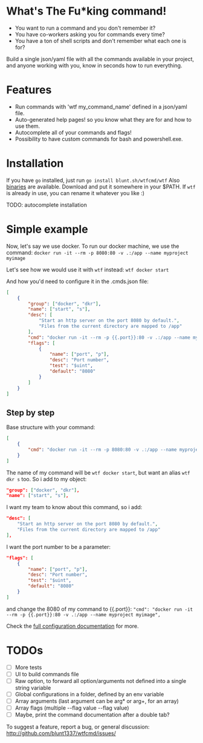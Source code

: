 # What's The Fu*king command!

- You want to run a command and you don't remember it?
- You have co-workers asking you for commands every time?
- You have a ton of shell scripts and don't remember what each one is for?

Build a single json/yaml file with all the commands available in your project, and anyone working with you, know in seconds how to run everything.

# Features

- Run commands with 'wtf my_command_name' defined in a json/yaml file.
- Auto-generated help pages! so you know what they are for and how to use them.
- Autocomplete all of your commands and flags!
- Possibility to have custom commands for bash and powershell.exe.

# Installation

If you have `go` installed, just run `go install blunt.sh/wtfcmd/wtf`
  Also [binaries](https://github.com/blunt1337/wtfcmd/releases) are available. Download and put it somewhere in your $PATH.
  If `wtf` is already in use, you can rename it whatever you like :)

TODO: autocomplete installation

# Simple example

Now, let's say we use docker. To run our docker machine, we use the command:
`docker run -it --rm -p 8080:80 -v .:/app --name myproject myimage`

Let's see how we would use it with `wtf` instead:
`wtf docker start`

And how you'd need to configure it in the .cmds.json file:
```json
[
	{
		"group": ["docker", "dkr"],
        "name": ["start", "s"],
        "desc": [
			"Start an http server on the port 8080 by default.",
			"Files from the current directory are mapped to /app"
		],
        "cmd": "docker run -it --rm -p {{.port}}:80 -v .:/app --name myproject myimage",
        "flags": [
            {
                "name": ["port", "p"],
                "desc": "Port number",
                "test": "$uint",
                "default": "8080"
            }
        ]
	}
]
```

## Step by step

Base structure with your command:
```json
[
	{
		"cmd": "docker run -it --rm -p 8080:80 -v .:/app --name myproject myimage",
	}
]
```

The name of my command will be `wtf docker start`, but want an alias `wtf dkr s` too.
So i add to my object:
```json
"group": ["docker", "dkr"],
"name": ["start", "s"],
```

I want my team to know about this command, so i add:
```json
"desc": [
	"Start an http server on the port 8080 by default.",
	"Files from the current directory are mapped to /app"
],
```

I want the port number to be a parameter:
```json
"flags": [
	{
		"name": ["port", "p"],
		"desc": "Port number",
		"test": "$uint",
		"default": "8080"
	}
]
```
and change the 8080 of my command to {{.port}}:
`"cmd": "docker run -it --rm -p {{.port}}:80 -v .:/app --name myproject myimage",`

Check the [full configuration documentation](https://github.com/blunt1337/wtfcmd/CMDS.md) for more.

# TODOs

- [ ] More tests
- [ ] UI to build commands file
- [ ] Raw option, to forward all option/arguments not defined into a single string variable
- [ ] Global configurations in a folder, defined by an env variable
- [ ] Array arguments (last argument can be arg* or arg+, for an array)
- [ ] Array flags (multiple --flag value --flag value)
- [ ] Maybe, print the command documentation after a double tab?

To suggest a feature, report a bug, or general discussion:
http://github.com/blunt1337/wtfcmd/issues/
